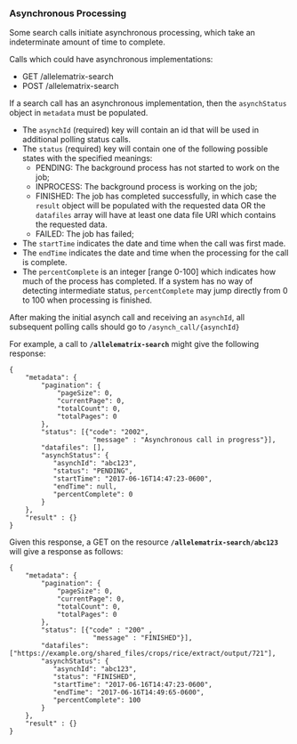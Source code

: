 

### Asynchronous Processing

Some search calls initiate asynchronous processing, which take an indeterminate amount of time to complete.

Calls which could have asynchronous implementations:
+ GET /allelematrix-search
+ POST /allelematrix-search

If a search call has an asynchronous implementation, then the `asynchStatus` object in `metadata` must be populated. 
+ The `asynchId` (required) key will contain an id that will be used in additional polling status calls.  
+ The `status` (required) key will contain one of the following possible states with the specified meanings:
    + PENDING: The background process has not started to work on the job; 
    + INPROCESS: The background process is working on the job;
    + FINISHED: The job has completed successfully, in which case the `result` object will be populated with the requested data OR the `datafiles` array will have at least one data file URI which contains the requested data.
    + FAILED: The job has failed;
+ The `startTime` indicates the date and time when the call was first made.
+ The `endTime` indicates the date and time when the processing for the call is complete.
+ The `percentComplete` is an integer [range 0-100] which indicates how much of the process has completed. If a system has no way of detecting intermediate status, `percentComplete` may jump directly from 0 to 100 when processing is finished.

After making the initial asynch call and receiving an `asynchId`, all subsequent polling calls should go to `/asynch_call/{asynchId}` 

For example, a call to **`/allelematrix-search`** might give the following response: 

````
{
    "metadata": {   
        "pagination": {
            "pageSize": 0,
            "currentPage": 0,
            "totalCount": 0,
            "totalPages": 0
        },
        "status": [{"code": "2002", 
                     "message" : "Asynchronous call in progress"}],
        "datafiles": [],
        "asynchStatus": {
           "asynchId": "abc123",
           "status": "PENDING",
           "startTime": "2017-06-16T14:47:23-0600",
           "endTime": null,
           "percentComplete": 0
        }
    },
    "result" : {}
}
````

Given this response, a GET on the resource **`/allelematrix-search/abc123`** will give a response as follows:

````
{
    "metadata": {   
        "pagination": {
            "pageSize": 0,
            "currentPage": 0,
            "totalCount": 0,
            "totalPages": 0
        },
        "status": [{"code" : "200" ,
                     "message" : "FINISHED"}],
        "datafiles": ["https://example.org/shared_files/crops/rice/extract/output/721"],
        "asynchStatus": {
           "asynchId": "abc123",
           "status": "FINISHED",
           "startTime": "2017-06-16T14:47:23-0600",
           "endTime": "2017-06-16T14:49:65-0600",
           "percentComplete": 100
        }
    },
    "result" : {}
}
````
